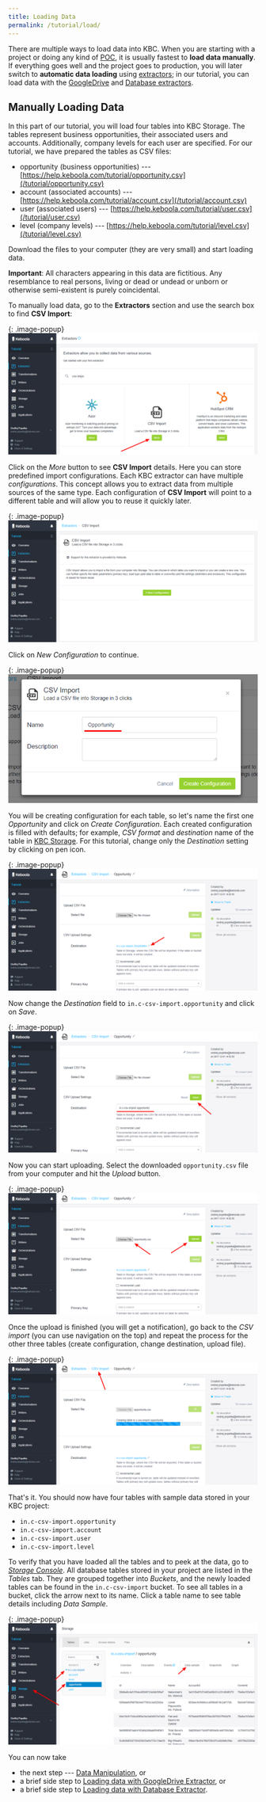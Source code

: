 ```yaml
---
title: Loading Data
permalink: /tutorial/load/
---
```

There are multiple ways to load data into KBC. When you are starting with a project or doing any kind of 
[POC](https://en.wikipedia.org/wiki/Proof_of_concept), it is usually fastest to **load data manually**. 
If everything goes well and the project goes to production, you will later switch to **automatic
data loading** using [extractors](/extractors/); in our tutorial, you can load data with 
the [GoogleDrive](/tutorial/load/googledrive/) and [Database extractors](/tutorial/load/database/).

## Manually Loading Data
In this part of our tutorial, you will load four tables into KBC Storage.
The tables represent business opportunities, their associated users and accounts.
Additionally, company levels for each user are specified.
For our tutorial, we have prepared the tables as CSV files:

- opportunity (business opportunities) --- [https://help.keboola.com/tutorial/opportunity.csv](/tutorial/opportunity.csv)
- account (associated accounts) --- [https://help.keboola.com/tutorial/account.csv](/tutorial/account.csv)
- user (associated users) --- [https://help.keboola.com/tutorial/user.csv](/tutorial/user.csv)
- level (company levels) --- [https://help.keboola.com/tutorial/level.csv](/tutorial/level.csv)

Download the files to your computer (they are very small) and start loading data.

**Important**: All characters appearing in this data are fictitious.
Any resemblance to real persons, living or dead or undead or unborn or otherwise semi-existent is purely coincidental.

To manually load data, go to the **Extractors** section and use the search box to find **CSV Import**:

{: .image-popup}
![Screenshot -- Extractors](/tutorial/load/extractor-intro-1.png)

Click on the *More* button to see **CSV Import** details. Here you can store predefined import configurations.
Each KBC extractor can have multiple *configurations*. This concept allows you to extract data from multiple sources
of the same type. Each configuration of **CSV Import** will point to a different table and will allow you to reuse it quickly later.

{: .image-popup}
![Screenshot -- CSV Import Intro](/tutorial/load/csv-import-empty-list.png)

Click on *New Configuration* to continue.

{: .image-popup}
![Screenshot -- CSV New Configuration](/tutorial/load/csv-import-create-new-configuration.png)

You will be creating configuration for each table, so let's name the first one *Opportunity* and click on *Create Configuration*. 
Each created configuration is filled with defaults; for example, *CSV format* and *destination* name of the table in
[KBC Storage](/storage/). For this tutorial, change only the *Destination* setting by clicking on pen icon.

{: .image-popup}
![Screenshot -- CSV Import Configuration](/tutorial/load/csv-import-default-configuration.png)

Now change the *Destination* field to `in.c-csv-import.opportunity` and click on *Save*.

{: .image-popup}
![Screenshot -- Change upload settings](/tutorial/load/csv-import-change-settings.png)

Now you can start uploading. Select the downloaded `opportunity.csv` file from your computer and hit the *Upload* button.

{: .image-popup}
![Screenshot -- Upload CSV file](/tutorial/load/csv-import-upload-before.png)

Once the upload is finished (you will get a notification), go back to the *CSV import* (you can use navigation on the top) and
repeat the process for the other three tables (create configuration, change destination, upload file).

{: .image-popup}
![Screenshot -- Upload CSV file progress](/tutorial/load/csv-import-upload.png)
	
That's it. You should now have four tables with sample data stored in your KBC project:

- `in.c-csv-import.opportunity`
- `in.c-csv-import.account`
- `in.c-csv-import.user`
- `in.c-csv-import.level`

To verify that you have loaded all the tables and to peek at the data, go to [*Storage Console*](/storage/).
All database tables stored in your project are listed in the *Tables* tab. 
They are grouped together into *Buckets*, and the newly loaded tables can be found in the `in.c-csv-import` bucket. 
To see all tables in a bucket, click the arrow next to its name.
Click a table name to see table details including *Data Sample*.

{: .image-popup}
![Screenshot -- Storage preview](/tutorial/load/csv-import-storage.png)

You can now take

- the next step --- [Data Manipulation](/tutorial/manipulate/), or
- a brief side step to [Loading data with GoogleDrive Extractor](/tutorial/load/googledrive/), or
- a brief side step to [Loading data with Database Extractor](/tutorial/load/database/).
